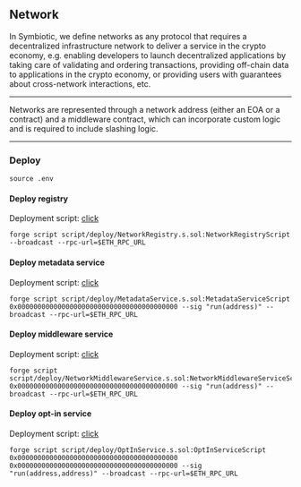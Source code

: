 ## Network

In Symbiotic, we define networks as any protocol that requires a decentralized infrastructure network to deliver a service in the crypto economy, e.g. enabling developers to launch decentralized applications by taking care of validating and ordering transactions, providing off-chain data to applications in the crypto economy, or providing users with guarantees about cross-network interactions, etc.

---

Networks are represented through a network address (either an EOA or a contract) and a middleware contract, which can incorporate custom logic and is required to include slashing logic.

---

### Deploy

```shell
source .env
```

#### Deploy registry

Deployment script: [click](../script/deploy/NetworkRegistry.s.sol)

```shell
forge script script/deploy/NetworkRegistry.s.sol:NetworkRegistryScript --broadcast --rpc-url=$ETH_RPC_URL
```

#### Deploy metadata service

Deployment script: [click](../script/deploy/MetadataService.s.sol)

```shell
forge script script/deploy/MetadataService.s.sol:MetadataServiceScript 0x0000000000000000000000000000000000000000 --sig "run(address)" --broadcast --rpc-url=$ETH_RPC_URL
```

#### Deploy middleware service

Deployment script: [click](../script/deploy/NetworkMiddlewareService.s.sol)

```shell
forge script script/deploy/NetworkMiddlewareService.s.sol:NetworkMiddlewareServiceScript 0x0000000000000000000000000000000000000000 --sig "run(address)" --broadcast --rpc-url=$ETH_RPC_URL
```

#### Deploy opt-in service

Deployment script: [click](../script/deploy/OptInService.s.sol)

```shell
forge script script/deploy/OptInService.s.sol:OptInServiceScript 0x0000000000000000000000000000000000000000 0x0000000000000000000000000000000000000000 --sig "run(address,address)" --broadcast --rpc-url=$ETH_RPC_URL
```
